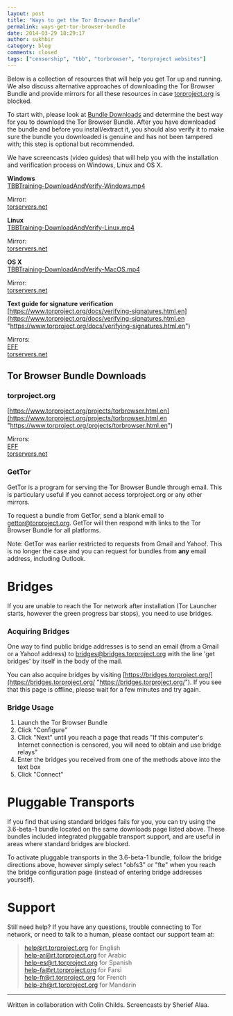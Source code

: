 ```yaml
---
layout: post
title: "Ways to get the Tor Browser Bundle"
permalink: ways-get-tor-browser-bundle
date: 2014-03-29 18:29:17
author: sukhbir
category: blog
comments: closed
tags: ["censorship", "tbb", "torbrowser", "torproject websites"]
---
```


Below is a collection of resources that will help you get Tor up and running. We also discuss alternative approaches of downloading the Tor Browser Bundle and provide mirrors for all these resources in case [torproject.org](https://www.torproject.org/) is blocked.

To start with, please look at [Bundle Downloads](#1) and determine the best way for you to download the Tor Browser Bundle. After you have downloaded the bundle and before you install/extract it, you should also verify it to make sure the bundle you downloaded is genuine and has not been tampered with; this step is optional but recommended.

We have screencasts (video guides) that will help you with the installation and verification process on Windows, Linux and OS X.

**Windows**  
 [TBBTraining-DownloadAndVerify-Windows.mp4](https://media.torproject.org/video/TBBTraining/TBBTraining-DownloadAndVerify-Windows.mp4)

Mirror:  
 [torservers.net](https://www.torservers.net/mirrors/media.torproject.org/video/TBBTraining/TBBTraining-DownloadAndVerify-Windows.mp4)

**Linux**  
 [TBBTraining-DownloadAndVerify-Linux.mp4](https://media.torproject.org/video/TBBTraining/TBBTraining-DownloadAndVerify-Linux.mp4)

Mirror:  
 [torservers.net](https://www.torservers.net/mirrors/media.torproject.org/video/TBBTraining/TBBTraining-DownloadAndVerify-Linux.mp4)

**OS X**  
 [TBBTraining-DownloadAndVerify-MacOS.mp4](https://media.torproject.org/video/TBBTraining/TBBTraining-DownloadAndVerify-MacOS.mp4)

Mirror:  
 [torservers.net](https://www.torservers.net/mirrors/media.torproject.org/video/TBBTraining/TBBTraining-DownloadAndVerify-MacOS.mp4)

**Text guide for signature verification**  
 [https://www.torproject.org/docs/verifying-signatures.html.en](https://www.torproject.org/docs/verifying-signatures.html.en "https://www.torproject.org/docs/verifying-signatures.html.en")

Mirrors:  
 [EFF](https://s.eff.org/tor-mirror/docs/verifying-signatures.html.en)  
 [torservers.net](https://www.torservers.net/mirrors/torproject.org/docs/verifying-signatures.html.en)

Tor Browser Bundle Downloads
----------------------------

### torproject.org

[https://www.torproject.org/projects/torbrowser.html.en](https://www.torproject.org/projects/torbrowser.html.en "https://www.torproject.org/projects/torbrowser.html.en")

Mirrors:  
 [EFF](https://s.eff.org/tor-mirror/projects/torbrowser.html.en)  
 [torservers.net](https://www.torservers.net/mirrors/torproject.org/projects/torbrowser.html.en)

### GetTor

GetTor is a program for serving the Tor Browser Bundle through email. This is particulary useful if you cannot access torproject.org or any other mirrors.

To request a bundle from GetTor, send a blank email to [gettor@torproject.org](mailto:gettor@torproject.org). GetTor will then respond with links to the Tor Browser Bundle for all platforms.

Note: GetTor was earlier restricted to requests from Gmail and Yahoo!. This is no longer the case and you can request for bundles from **any** email address, including Outlook.

Bridges
=======

If you are unable to reach the Tor network after installation (Tor Launcher starts, however the green progress bar stops), you need to use bridges.

### Acquiring Bridges

One way to find public bridge addresses is to send an email (from a Gmail or a Yahoo! address) to [bridges@bridges.torproject.org](mailto:bridges@bridges.torproject.org) with the line 'get bridges' by itself in the body of the mail.

You can also acquire bridges by visiting [https://bridges.torproject.org/](https://bridges.torproject.org/ "https://bridges.torproject.org/"). If you see that this page is offline, please wait for a few minutes and try again.

### Bridge Usage

1. Launch the Tor Browser Bundle  
 2. Click "Configure"  
 3. Click "Next" until you reach a page that reads "If this computer's Internet connection is censored, you will need to obtain and use bridge relays"  
 4. Enter the bridges you received from one of the methods above into the text box  
 5. Click "Connect"

Pluggable Transports
====================

If you find that using standard bridges fails for you, you can try using the 3.6-beta-1 bundle located on the same downloads page listed above. These bundles included integrated pluggable transport support, and are useful in areas where standard bridges are blocked.

To activate pluggable transports in the 3.6-beta-1 bundle, follow the bridge directions above, however simply select "obfs3" or "fte" when you reach the bridge configuration page (instead of entering bridge addresses yourself).

Support
=======

Still need help? If you have any questions, trouble connecting to Tor network, or need to talk to a human, please contact our support team at:

> [help@rt.torproject.org](mailto:help@rt.torproject.org) for English  
>  [help-ar@rt.torproject.org](mailto:help-ar@rt.torproject.org) for Arabic  
>  [help-es@rt.torproject.org](mailto:help-es@rt.torproject.org) for Spanish  
>  [help-fa@rt.torproject.org](mailto:help-fa@rt.torproject.org) for Farsi  
>  [help-fr@rt.torproject.org](mailto:help-fr@rt.torproject.org) for French  
>  [help-zh@rt.torproject.org](mailto:help-zh@rt.torproject.org) for Mandarin

  

* * * * *

Written in collaboration with Colin Childs. Screencasts by Sherief Alaa.
